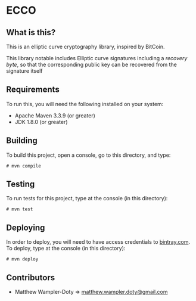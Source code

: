 # ECCO

## What is this?

This is an elliptic curve cryptography library, inspired by BitCoin.

This library notable includes Elliptic curve signatures including a *recovery byte*, so that the corresponding public key can be recovered from the signature itself

## Requirements

To run this, you will need the following installed on your system:

   - Apache Maven 3.3.9 (or greater)
   - JDK 1.8.0 (or greater)

## Building

To build this project, open a console, go to this directory, and type:

```
# mvn compile
```

## Testing

To run tests for this project, type at the console (in this directory):

```
# mvn test
```

## Deploying

In order to deploy, you will need to have access credentials to [bintray.com](https://bintray.com/).
To deploy, type at the console (in this directory):

```
# mvn deploy
```

## Contributors

- Matthew Wampler-Doty ⇒ <matthew.wampler.doty@gmail.com>